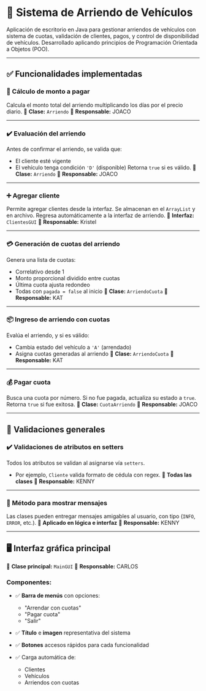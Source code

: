 # 🚗 Sistema de Arriendo de Vehículos

Aplicación de escritorio en Java para gestionar arriendos de vehículos con sistema de cuotas, validación de clientes, pagos, y control de disponibilidad de vehículos. Desarrollado aplicando principios de Programación Orientada a Objetos (POO).

---

## ✅ Funcionalidades implementadas

### 🧾 Cálculo de monto a pagar

Calcula el monto total del arriendo multiplicando los días por el precio diario.
🧠 **Clase:** `Arriendo`
👤 **Responsable:** JOACO

---

### ✔️ Evaluación del arriendo

Antes de confirmar el arriendo, se valida que:

- El cliente esté vigente
- El vehículo tenga condición `'D'` (disponible)
  Retorna `true` si es válido.
  🧠 **Clase:** `Arriendo`
  👤 **Responsable:** JOACO

---

### ➕ Agregar cliente

Permite agregar clientes desde la interfaz. Se almacenan en el `ArrayList` y en archivo.
Regresa automáticamente a la interfaz de arriendo.
🧠 **Interfaz:** `ClientesGUI`
👤 **Responsable:** Kristel

---

### 💳 Generación de cuotas del arriendo

Genera una lista de cuotas:

- Correlativo desde 1
- Monto proporcional dividido entre cuotas
- Última cuota ajusta redondeo
- Todas con `pagada = false` al inicio
  🧠 **Clase:** `ArriendoCuota`
  👤 **Responsable:** KAT

---

### 📦 Ingreso de arriendo con cuotas

Evalúa el arriendo, y si es válido:

- Cambia estado del vehículo a `'A'` (arrendado)
- Asigna cuotas generadas al arriendo
  🧠 **Clase:** `ArriendoCuota`
  👤 **Responsable:** KAT

---

### 💰 Pagar cuota

Busca una cuota por número. Si no fue pagada, actualiza su estado a `true`.
Retorna `true` si fue exitosa.
🧠 **Clase:** `CuotaArriendo`
👤 **Responsable:** JOACO

---

## 📘 Validaciones generales

### ✔️ Validaciones de atributos en setters

Todos los atributos se validan al asignarse vía `setters`.

- Por ejemplo, `Cliente` valida formato de cédula con regex.
  🧠 **Todas las clases**
  👤 **Responsable:** KENNY

---

### 📢 Método para mostrar mensajes

Las clases pueden entregar mensajes amigables al usuario, con tipo (`INFO`, `ERROR`, etc.).
🧠 **Aplicado en lógica e interfaz**
👤 **Responsable:** KENNY

---

## 🖥️ Interfaz gráfica principal

🧠 **Clase principal:** `MainGUI`
👤 **Responsable:** CARLOS

### Componentes:

- ✅ **Barra de menús** con opciones:

  - "Arrendar con cuotas"
  - "Pagar cuota"
  - "Salir"
- ✅ **Título** e **imagen** representativa del sistema
- ✅ **Botones** accesos rápidos para cada funcionalidad
- ✅ Carga automática de:

  - Clientes
  - Vehículos
  - Arriendos con cuotas

[](https://)

```

```
